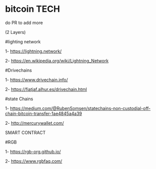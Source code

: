 # bitcoin TECH 
do PR to add more 

(2 Layers)

#lighting network

1- https://lightning.network/

2- https://en.wikipedia.org/wiki/Lightning_Network


#Drivechains

1- https://www.drivechain.info/

2- https://fiatjaf.alhur.es/drivechain.html

#state Chains

1- https://medium.com/@RubenSomsen/statechains-non-custodial-off-chain-bitcoin-transfer-1ae4845a4a39

2- http://mercurywallet.com/

SMART CONTRACT 

#RGB

1- https://rgb-org.github.io/

2- https://www.rgbfaq.com/
